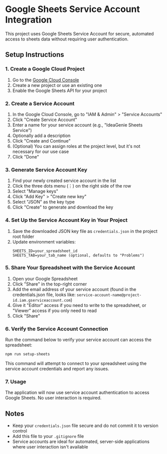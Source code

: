 # Google Sheets Service Account Integration

This project uses Google Sheets Service Account for secure, automated access to sheets data without requiring user authentication.

## Setup Instructions

### 1. Create a Google Cloud Project

1. Go to the [Google Cloud Console](https://console.cloud.google.com/)
2. Create a new project or use an existing one
3. Enable the Google Sheets API for your project

### 2. Create a Service Account

1. In the Google Cloud Console, go to "IAM & Admin" > "Service Accounts"
2. Click "Create Service Account"
3. Enter a name for your service account (e.g., "IdeaGenie Sheets Service")
4. Optionally add a description
5. Click "Create and Continue"
6. (Optional) You can assign roles at the project level, but it's not necessary for our use case
7. Click "Done"

### 3. Generate Service Account Key

1. Find your newly created service account in the list
2. Click the three dots menu (⋮) on the right side of the row
3. Select "Manage keys"
4. Click "Add Key" > "Create new key"
5. Select "JSON" as the key type
6. Click "Create" to generate and download the key

### 4. Set Up the Service Account Key in Your Project

1. Save the downloaded JSON key file as `credentials.json` in the project root folder
2. Update environment variables:
   ```
   SHEETS_ID=your_spreadsheet_id
   SHEETS_TAB=your_tab_name (optional, defaults to "Problems")
   ```

### 5. Share Your Spreadsheet with the Service Account

1. Open your Google Spreadsheet
2. Click "Share" in the top-right corner
3. Add the email address of your service account (found in the credentials.json file, looks like: `service-account-name@project-id.iam.gserviceaccount.com`)
4. Give it "Editor" access if you need to write to the spreadsheet, or "Viewer" access if you only need to read
5. Click "Share"

### 6. Verify the Service Account Connection

Run the command below to verify your service account can access the spreadsheet:

```
npm run setup-sheets
```

This command will attempt to connect to your spreadsheet using the service account credentials and report any issues.

### 7. Usage

The application will now use service account authentication to access Google Sheets. No user interaction is required.

## Notes

- Keep your `credentials.json` file secure and do not commit it to version control
- Add this file to your `.gitignore` file
- Service accounts are ideal for automated, server-side applications where user interaction isn't available
